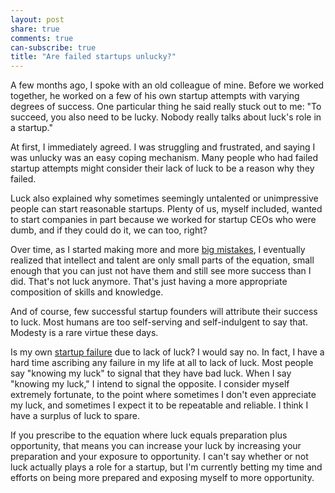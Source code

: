 ```yaml
---
layout: post
share: true
comments: true
can-subscribe: true
title: "Are failed startups unlucky?"
---
```


A few months ago, I spoke with an old colleague of mine. Before we worked together, he worked on a few of his own startup attempts with varying degrees of success. One particular thing he said really stuck out to me: "To succeed, you also need to be lucky. Nobody really talks about luck's role in a startup."

At first, I immediately agreed. I was struggling and frustrated, and saying I was unlucky was an easy coping mechanism. Many people who had failed startup attempts might consider their lack of luck to be a reason why they failed.

Luck also explained why sometimes seemingly untalented or unimpressive people can start reasonable startups. Plenty of us, myself included, wanted to start companies in part because we worked for startup CEOs who were dumb, and if they could do it, we can too, right?

Over time, as I started making more and more <a href="http://www.dillonforrest.com/startup/my-9-biggest-mistakes-thus-far/" target="_blank">big mistakes</a>, I eventually realized that intellect and talent are only small parts of the equation, small enough that you can just not have them and still see more success than I did. That's not luck anymore. That's just having a more appropriate composition of skills and knowledge.

And of course, few successful startup founders will attribute their success to luck. Most humans are too self-serving and self-indulgent to say that. Modesty is a rare virtue these days.

Is my own <a href="http://www.dillonforrest.com/startup/im-quitting-my-full-time-startup-efforts/" target="_blank">startup failure</a> due to lack of luck? I would say no. In fact, I have a hard time ascribing any failure in my life at all to lack of luck. Most people say "knowing my luck" to signal that they have bad luck. When I say "knowing my luck," I intend to signal the opposite. I consider myself extremely fortunate, to the point where sometimes I don't even appreciate my luck, and sometimes I expect it to be repeatable and reliable. I think I have a surplus of luck to spare.

If you prescribe to the equation where luck equals preparation plus opportunity, that means you can increase your luck by increasing your preparation and your exposure to opportunity. I can't say whether or not luck actually plays a role for a startup, but I'm currently betting my time and efforts on being more prepared and exposing myself to more opportunity.